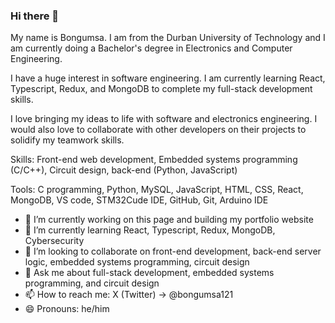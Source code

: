 ### Hi there 👋

My name is Bongumsa. I am from the Durban University of Technology and I am currently doing a Bachelor's degree in Electronics and Computer Engineering.

I have a huge interest in software engineering. I am currently learning React, Typescript, Redux, and MongoDB to complete my full-stack development skills.

I love bringing my ideas to life with software and electronics engineering. I would also love to collaborate with other developers on their projects to solidify my teamwork skills.

Skills:
Front-end web development, Embedded systems programming (C/C++), Circuit design, back-end (Python, JavaScript)

Tools:
C programming, Python, MySQL, JavaScript, HTML, CSS, React, MongoDB, VS code, STM32Cude IDE, GitHub, Git, Arduino IDE

- 🔭 I’m currently working on this page and building my portfolio website
- 🌱 I’m currently learning React, Typescript, Redux, MongoDB, Cybersecurity
- 👯 I’m looking to collaborate on front-end development, back-end server logic, embedded systems programming, circuit design
- 💬 Ask me about full-stack development, embedded systems programming, and circuit design
- 📫 How to reach me: X (Twitter) -> @bongumsa121
- 😄 Pronouns: he/him

